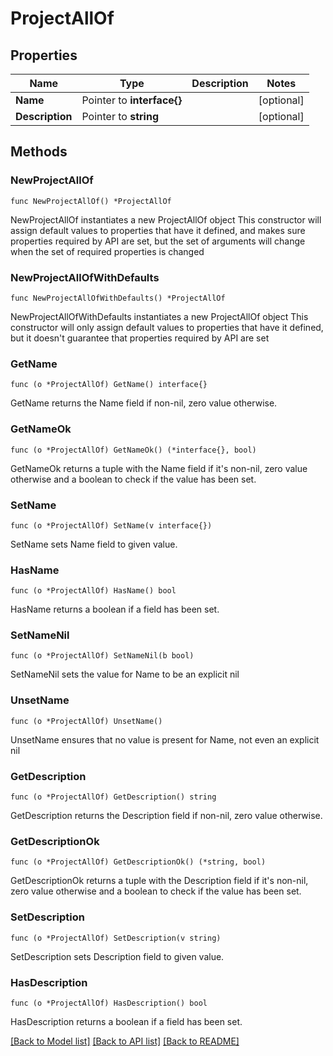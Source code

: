 # ProjectAllOf

## Properties

Name | Type | Description | Notes
------------ | ------------- | ------------- | -------------
**Name** | Pointer to **interface{}** |  | [optional] 
**Description** | Pointer to **string** |  | [optional] 

## Methods

### NewProjectAllOf

`func NewProjectAllOf() *ProjectAllOf`

NewProjectAllOf instantiates a new ProjectAllOf object
This constructor will assign default values to properties that have it defined,
and makes sure properties required by API are set, but the set of arguments
will change when the set of required properties is changed

### NewProjectAllOfWithDefaults

`func NewProjectAllOfWithDefaults() *ProjectAllOf`

NewProjectAllOfWithDefaults instantiates a new ProjectAllOf object
This constructor will only assign default values to properties that have it defined,
but it doesn't guarantee that properties required by API are set

### GetName

`func (o *ProjectAllOf) GetName() interface{}`

GetName returns the Name field if non-nil, zero value otherwise.

### GetNameOk

`func (o *ProjectAllOf) GetNameOk() (*interface{}, bool)`

GetNameOk returns a tuple with the Name field if it's non-nil, zero value otherwise
and a boolean to check if the value has been set.

### SetName

`func (o *ProjectAllOf) SetName(v interface{})`

SetName sets Name field to given value.

### HasName

`func (o *ProjectAllOf) HasName() bool`

HasName returns a boolean if a field has been set.

### SetNameNil

`func (o *ProjectAllOf) SetNameNil(b bool)`

 SetNameNil sets the value for Name to be an explicit nil

### UnsetName
`func (o *ProjectAllOf) UnsetName()`

UnsetName ensures that no value is present for Name, not even an explicit nil
### GetDescription

`func (o *ProjectAllOf) GetDescription() string`

GetDescription returns the Description field if non-nil, zero value otherwise.

### GetDescriptionOk

`func (o *ProjectAllOf) GetDescriptionOk() (*string, bool)`

GetDescriptionOk returns a tuple with the Description field if it's non-nil, zero value otherwise
and a boolean to check if the value has been set.

### SetDescription

`func (o *ProjectAllOf) SetDescription(v string)`

SetDescription sets Description field to given value.

### HasDescription

`func (o *ProjectAllOf) HasDescription() bool`

HasDescription returns a boolean if a field has been set.


[[Back to Model list]](../README.md#documentation-for-models) [[Back to API list]](../README.md#documentation-for-api-endpoints) [[Back to README]](../README.md)


